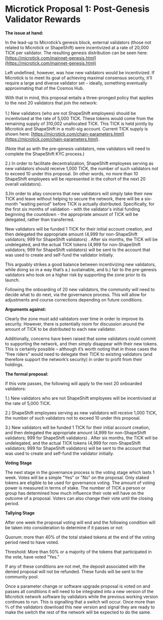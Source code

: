 # Microtick Proposal 1: Post-Genesis Validator Rewards

**The issue at hand:**

In the lead-up to Microtick’s genesis block, external validators (those not related to Microtick or ShapeShift) were incentivized at a rate of 20,000 TICK per validator. The resulting genesis distribution can be seen here: [https://microtick.com/mainnet-genesis.html](https://microtick.com/mainnet-genesis.html)

Left undefined, however, was how new validators would be incentivized. If Microtick is to meet its goal of achieving maximal consensus security, it’ll require a large and diverse validator set – ideally, something eventually approximating that of the Cosmos Hub.

With that in mind, this proposal entails a three-pronged policy that applies to the next 20 validators that join the network: \
 \
1.) New validators (who are not ShapeShift employees) should be incentivised at the rate of 5,000 TICK. These tokens would come from the remaining supply of 310,002 unallocated TICK. This TICK is held jointly by Microtick and ShapeShift in a multi-sig account. Current TICK supply is shown here: [https://microtick.com/chain-parameters.html](https://microtick.com/chain-parameters.html).

(Note that as with the pre-genesis validators, new validators will need to complete the ShapeShift KYC process.)

2.) In order to facilitate decentralization, ShapeShift employees serving as new validators should receive 1,000 TICK, the number of such validators not to exceed 10 under this proposal. (In other words, no more than 10 ShapeShift employees will be represented in the cohort of the next 20 overall validators).

3.)In order to allay concerns that new validators will simply take their new TICK and leave without helping to secure the network, there will be a six-month "waiting period" before TICK is actually distributed. Specifically, for the first six months of validation - with the validator's initial funding beginning the countdown - the appropriate amount of TICK will be delegated, rather than transferred.

New validators will be funded 1 TICK for their initial account creation, and then delegated the appropriate amount  (4,999 for non-ShapeShift validators; 999 for ShapeShift validators) . After six months, the TICK will be undelegated, and the actual TICK tokens (4,999 for non-ShapeShift validators; 999 for ShapeShift validators) will be sent to the account that was used to create and self-fund the validator initially.

This arguably strikes a good balance between incentivizing new validators, while doing so in a way that’s a.) sustainable, and b.) fair to the pre-genesis validators who took on a higher risk by supporting the zone prior to its launch.

Following the onboarding of 20 new validators, the community will need to decide what to do next, via the governance process. This will allow for adjustments and course corrections depending on future conditions.

**Arguments against:**

Clearly the zone must add validators over time in order to improve its security. However, there is potentially room for discussion around the amount of TICK to be distributed to each new validator.

Additionally, concerns have been raised that some validators could commit to supporting the network, and then simply disappear with their new tokens. This is certainly possible – although it’s worth noting that in those cases the “free riders” would need to delegate their TICK to existing validators (and therefore support the network’s security) in order to profit from their holdings.

**The formal proposal:**

If this vote passes, the following will apply to the next 20 onboarded validators:

1.) New validators who are not ShapeShift employees will be incentivised at the rate of 5,000 TICK. 

2.) ShapeShift employees serving as new validators will receive 1,000 TICK, the number of such validators not to exceed 10 under this proposal.

3.) New validators will be funded 1 TICK for their initial account creation, and then delegated the appropriate amount  (4,999 for non-ShapeShift validators; 999 for ShapeShift validators) . After six months, the TICK will be undelegated, and the actual TICK tokens (4,999 for non-ShapeShift validators; 999 for ShapeShift validators) will be sent to the account that was used to create and self-fund the validator initially.

**Voting Stage**

The next stage in the governance process is the voting stage which lasts 1 week. Votes will be a simple "Yes" or "No" on the proposal. Only staked tokens are eligible to be used for governance voting. The amount of voting power is measured in terms of stake. The number of TICK a person or group has determined how much influence their vote will have on the outcome of a proposal. Voters can also change their vote until the closing period.

**Tallying Stage**

After one week the proposal voting will end and the following condition will be taken into consideration to determine if it passes or not:

Quorum: more than 40% of the total staked tokens at the end of the voting period need to have voted.

Threshold: More than 50% or a majority of the tokens that participated in the vote, have voted "Yes."

If any of these conditions are not met, the deposit associated with the denied proposal will not be refunded. These funds will be sent to the community pool.

Once a parameter change or software upgrade proposal is voted on and passes all conditions it will need to be integrated into a new version of the Microtick network software by validators while the previous working version continues to run. This is signalling that a switch will occur. Once more than 2⁄3 of the validators download this new version and signal they are ready to make the switch the rest of the network will be expected to do the same.